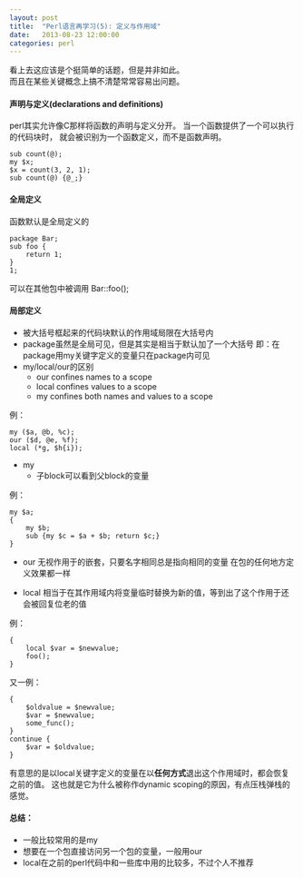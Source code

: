 ```yaml
---
layout: post
title:  "Perl语言再学习(5): 定义与作用域"
date:   2013-08-23 12:00:00
categories: perl
---
```


看上去这应该是个挺简单的话题，但是并非如此。<br>
而且在某些关键概念上搞不清楚常常容易出问题。<br>

#### 声明与定义(declarations and definitions)

perl其实允许像C那样将函数的声明与定义分开。
当一个函数提供了一个可以执行的代码块时，
就会被识别为一个函数定义，而不是函数声明。

	sub count(@);
	my $x;
	$x = count(3, 2, 1);
	sub count(@) {@_;}

#### 全局定义

函数默认是全局定义的

	package Bar;
	sub foo {
		return 1;
	}
	1;

可以在其他包中被调用 Bar::foo();


#### 局部定义

* 被大括号框起来的代码块默认的作用域局限在大括号内
* package虽然是全局可见，但是其实是相当于默认加了一个大括号
	即：在package用my关键字定义的变量只在package内可见
* my/local/our的区别
	* our confines names to a scope
	* local confines values to a scope
	* my confines both names and values to a scope

例：

	my ($a, @b, %c);
	our ($d, @e, %f);
	local (*g, $h{i});


* my
	* 子block可以看到父block的变量

例：

	my $a;
	{
		my $b;
		sub {my $c = $a + $b; return $c;}
	}


* our 无视作用于的嵌套，只要名字相同总是指向相同的变量
	在包的任何地方定义效果都一样

* local 相当于在其作用域内将变量临时替换为新的值，等到出了这个作用于还会被回复位老的值

例：

	{
		local $var = $newvalue;
		foo();
	}


又一例：

	{
		$oldvalue = $newvalue;
		$var = $newvalue;
		some_func();
	}
	continue {
		$var = $oldvalue;
	}


有意思的是以local关键字定义的变量在以<b>任何方式</b>退出这个作用域时，都会恢复之前的值。
这也就是它为什么被称作dynamic scoping的原因，有点压栈弹栈的感觉。


#### 总结：

* 一般比较常用的是my
* 想要在一个包直接访问另一个包的变量，一般用our
* local在之前的perl代码中和一些库中用的比较多，不过个人不推荐

